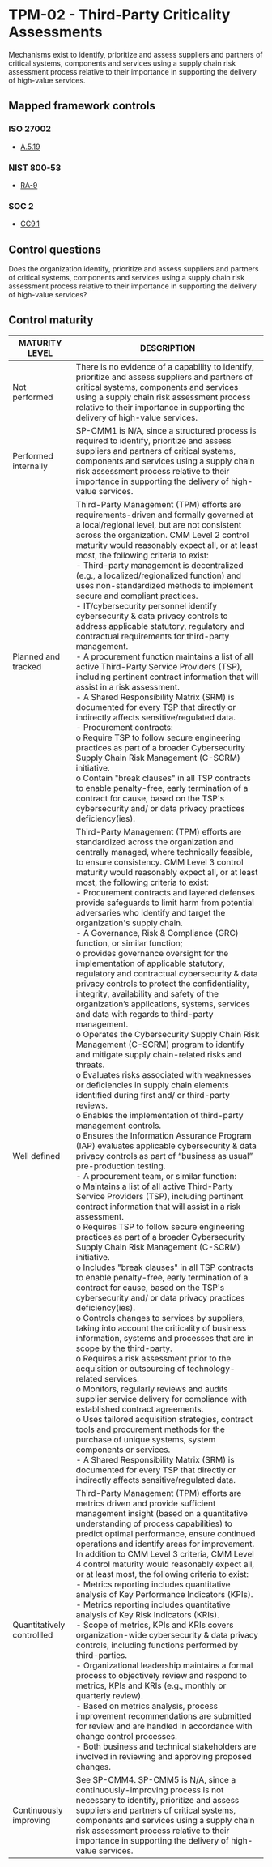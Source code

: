 # TPM-02 - Third-Party Criticality Assessments
Mechanisms exist to identify, prioritize and assess suppliers and partners of critical systems, components and services using a supply chain risk assessment process relative to their importance in supporting the delivery of high-value services.
## Mapped framework controls
### ISO 27002
- [A.5.19](../iso27002/a-5.md#a519)
### NIST 800-53
- [RA-9](../nist80053/ra-9.md)
### SOC 2
- [CC9.1](../soc2/cc91.md)
## Control questions
Does the organization identify, prioritize and assess suppliers and partners of critical systems, components and services using a supply chain risk assessment process relative to their importance in supporting the delivery of high-value services?
## Control maturity
|       MATURITY LEVEL       |                                                                                                                                                                                                                                                                                                                                                                                                                                                                                                                                                                                                                                                                                                                                                                                                                                                                                                                                                                                                                                                                                                                                                                                                                                                                                                                    DESCRIPTION                                                                                                                                                                                                                                                                                                                                                                                                                                                                                                                                                                                                                                                                                                                                                                                                                                                                                                                                                                                                                                                                                                                                                                                                                                                                                                                    |
|----------------------------|---------------------------------------------------------------------------------------------------------------------------------------------------------------------------------------------------------------------------------------------------------------------------------------------------------------------------------------------------------------------------------------------------------------------------------------------------------------------------------------------------------------------------------------------------------------------------------------------------------------------------------------------------------------------------------------------------------------------------------------------------------------------------------------------------------------------------------------------------------------------------------------------------------------------------------------------------------------------------------------------------------------------------------------------------------------------------------------------------------------------------------------------------------------------------------------------------------------------------------------------------------------------------------------------------------------------------------------------------------------------------------------------------------------------------------------------------------------------------------------------------------------------------------------------------------------------------------------------------------------------------------------------------------------------------------------------------------------------------------------------------------------------------------------------------------------------------------------------------------------------------------------------------------------------------------------------------------------------------------------------------------------------------------------------------------------------------------------------------------------------------------------------------------------------------------------------------------------------------------------------------------------------------------------------------------------------------------------------------------------------------------------------------------------------------------------------------------------------------------------------------------------------------------------------------------------------------------------------------------------------------------------------------|
| Not performed              | There is no evidence of a capability to identify, prioritize and assess suppliers and partners of critical systems, components and services using a supply chain risk assessment process relative to their importance in supporting the delivery of high-value services.                                                                                                                                                                                                                                                                                                                                                                                                                                                                                                                                                                                                                                                                                                                                                                                                                                                                                                                                                                                                                                                                                                                                                                                                                                                                                                                                                                                                                                                                                                                                                                                                                                                                                                                                                                                                                                                                                                                                                                                                                                                                                                                                                                                                                                                                                                                                                                          |
| Performed internally       | SP-CMM1 is N/A, since a structured process is required to identify, prioritize and assess suppliers and partners of critical systems, components and services using a supply chain risk assessment process relative to their importance in supporting the delivery of high-value services.                                                                                                                                                                                                                                                                                                                                                                                                                                                                                                                                                                                                                                                                                                                                                                                                                                                                                                                                                                                                                                                                                                                                                                                                                                                                                                                                                                                                                                                                                                                                                                                                                                                                                                                                                                                                                                                                                                                                                                                                                                                                                                                                                                                                                                                                                                                                                        |
| Planned and tracked        | Third-Party Management (TPM) efforts are requirements-driven and formally governed at a local/regional level, but are not consistent across the organization. CMM Level 2 control maturity would reasonably expect all, or at least most, the following criteria to exist:<br>- Third-party management is decentralized (e.g., a localized/regionalized function) and uses non-standardized methods to implement secure and compliant practices.<br>- IT/cybersecurity personnel identify cybersecurity & data privacy controls to address applicable statutory, regulatory and contractual requirements for third-party management.<br>- A procurement function maintains a list of all active Third-Party Service Providers (TSP), including pertinent contract information that will assist in a risk assessment.<br>- A Shared Responsibility Matrix (SRM) is documented for every TSP that directly or indirectly affects sensitive/regulated data.<br>- Procurement contracts:<br>o	Require TSP to follow secure engineering practices as part of a broader Cybersecurity Supply Chain Risk Management (C-SCRM) initiative.<br>o	Contain "break clauses" in all TSP contracts to enable penalty-free, early termination of a contract for cause, based on the TSP's cybersecurity and/ or data privacy practices deficiency(ies).                                                                                                                                                                                                                                                                                                                                                                                                                                                                                                                                                                                                                                                                                                                                                                                                                                                                                                                                                                                                                                                                                                                                                                                                                                                                                                             |
| Well defined               | Third-Party Management (TPM) efforts are standardized across the organization and centrally managed, where technically feasible, to ensure consistency. CMM Level 3 control maturity would reasonably expect all, or at least most, the following criteria to exist:<br>- Procurement contracts and layered defenses provide safeguards to limit harm from potential adversaries who identify and target the organization's supply chain.<br>- A Governance, Risk & Compliance (GRC) function, or similar function;<br>o	provides governance oversight for the implementation of applicable statutory, regulatory and contractual cybersecurity & data privacy controls to protect the confidentiality, integrity, availability and safety of the organization’s applications, systems, services and data with regards to third-party management.<br>o	Operates the Cybersecurity Supply Chain Risk Management (C-SCRM) program to identify and mitigate supply chain-related risks and threats.<br>o	Evaluates risks associated with weaknesses or deficiencies in supply chain elements identified during first and/ or third-party reviews. <br>o	Enables the implementation of third-party management controls.<br>o	Ensures the Information Assurance Program (IAP) evaluates applicable cybersecurity & data privacy controls as part of “business as usual” pre-production testing. <br>- A procurement team, or similar function:<br>o	Maintains a list of all active Third-Party Service Providers (TSP), including pertinent contract information that will assist in a risk assessment.<br>o	Requires TSP to follow secure engineering practices as part of a broader Cybersecurity Supply Chain Risk Management (C-SCRM) initiative.<br>o	Includes "break clauses" in all TSP contracts to enable penalty-free, early termination of a contract for cause, based on the TSP's cybersecurity and/ or data privacy practices deficiency(ies).<br>o	Controls changes to services by suppliers, taking into account the criticality of business information, systems and processes that are in scope by the third-party.<br>o	Requires a risk assessment prior to the acquisition or outsourcing of technology-related services.<br>o	Monitors, regularly reviews and audits supplier service delivery for compliance with established contract agreements. <br>o	Uses tailored acquisition strategies, contract tools and procurement methods for the purchase of unique systems, system components or services.<br>- A Shared Responsibility Matrix (SRM) is documented for every TSP that directly or indirectly affects sensitive/regulated data. |
| Quantitatively controllled | Third-Party Management (TPM) efforts are metrics driven and provide sufficient management insight (based on a quantitative understanding of process capabilities) to predict optimal performance, ensure continued operations and identify areas for improvement. In addition to CMM Level 3 criteria, CMM Level 4 control maturity would reasonably expect all, or at least most, the following criteria to exist:<br>- 	Metrics reporting includes quantitative analysis of Key Performance Indicators (KPIs).<br>- 	Metrics reporting includes quantitative analysis of Key Risk Indicators (KRIs).<br>- 	Scope of metrics, KPIs and KRIs covers organization-wide cybersecurity & data privacy controls, including functions performed by third-parties.<br>- 	Organizational leadership maintains a formal process to objectively review and respond to metrics, KPIs and KRIs (e.g., monthly or quarterly review).<br>- 	Based on metrics analysis, process improvement recommendations are submitted for review and are handled in accordance with change control processes.<br>- 	Both business and technical stakeholders are involved in reviewing and approving proposed changes.                                                                                                                                                                                                                                                                                                                                                                                                                                                                                                                                                                                                                                                                                                                                                                                                                                                                                                                                                                                                                                                                                                                                                                                                                                                                                                                                                                                                                                                            |
| Continuously improving     | See SP-CMM4. SP-CMM5 is N/A, since a continuously-improving process is not necessary to identify, prioritize and assess suppliers and partners of critical systems, components and services using a supply chain risk assessment process relative to their importance in supporting the delivery of high-value services.                                                                                                                                                                                                                                                                                                                                                                                                                                                                                                                                                                                                                                                                                                                                                                                                                                                                                                                                                                                                                                                                                                                                                                                                                                                                                                                                                                                                                                                                                                                                                                                                                                                                                                                                                                                                                                                                                                                                                                                                                                                                                                                                                                                                                                                                                                                          |
